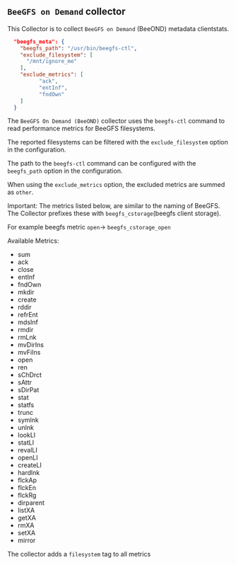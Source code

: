 <!--
---
title: BeeGFS metadata metric collector
description: Collect metadata clientstats for `BeeGFS on Demand`
categories: [cc-metric-collector]
tags: ['Admin']
weight: 2
hugo_path: docs/reference/cc-metric-collector/collectors/beegfsmeta.md
---
-->


## `BeeGFS on Demand` collector
This Collector is to collect `BeeGFS on Demand` (BeeOND) metadata clientstats.

```json
  "beegfs_meta": {
	"beegfs_path": "/usr/bin/beegfs-ctl",
    "exclude_filesystem": [
      "/mnt/ignore_me"
    ],
    "exclude_metrics": [     
          "ack",
          "entInf",
          "fndOwn"
    ]
  }
```

The `BeeGFS On Demand (BeeOND)` collector uses the `beegfs-ctl` command to read performance metrics for
BeeGFS filesystems.

The reported filesystems can be filtered with the `exclude_filesystem` option
in the configuration.

The path to the `beegfs-ctl` command can be configured with the `beegfs_path` option
in the configuration.

When using the `exclude_metrics` option, the excluded metrics are summed as `other`.

Important: The metrics listed below, are similar to the naming of BeeGFS. The Collector prefixes these with `beegfs_cstorage`(beegfs client storage).

For example beegfs metric `open`-> `beegfs_cstorage_open`

Available Metrics:

* sum
* ack
* close
* entInf
* fndOwn
* mkdir
* create
* rddir
* refrEnt
* mdsInf
* rmdir
* rmLnk
* mvDirIns
* mvFiIns
* open
* ren
* sChDrct
* sAttr
* sDirPat
* stat
* statfs
* trunc
* symlnk
* unlnk
* lookLI
* statLI
* revalLI
* openLI
* createLI
* hardlnk
* flckAp
* flckEn
* flckRg
* dirparent
* listXA
* getXA
* rmXA
* setXA
* mirror

The collector adds a `filesystem` tag to all metrics
